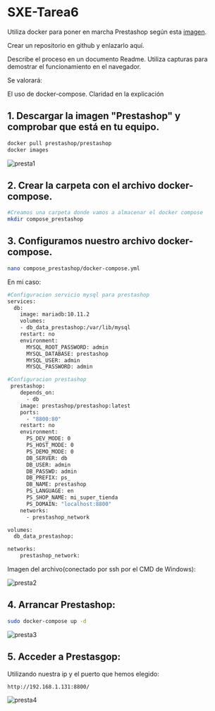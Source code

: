 # SXE-Tarea6

Utiliza docker para poner en marcha Prestashop según esta [imagen](https://hub.docker.com/r/prestashop/prestashop/).

Crear un repositorio en github y enlazarlo aquí.

Describe el proceso en un documento Readme. Utiliza capturas para demostrar el funcionamiento en el navegador.

Se valorará:

El uso de docker-compose. 
Claridad en la explicación

## 1. Descargar la imagen "Prestashop" y comprobar que está en tu equipo.
```bash
docker pull prestashop/prestashop
docker images
```
![presta1](https://github.com/user-attachments/assets/54b1ecec-d529-46c1-b1da-ba36ae44f976)

## 2. Crear la carpeta con el archivo docker-compose.
```bash
#Creamos una carpeta donde vamos a almacenar el docker compose
mkdir compose_prestashop
```

## 3. Configuramos nuestro archivo docker-compose.
```bash
nano compose_prestashop/docker-compose.yml
```
En mi caso:
```bash
#Configuracion servicio mysql para prestashop
services:
  db:
    image: mariadb:10.11.2
    volumes:
    - db_data_prestashop:/var/lib/mysql
    restart: no
    environment:
      MYSQL_ROOT_PASSWORD: admin
      MYSQL_DATABASE: prestashop
      MYSQL_USER: admin
      MYSQL_PASSWORD: admin

#Configuracion prestashop
 prestashop:
    depends_on:
      - db
    image: prestashop/prestashop:latest
    ports:
      - "8800:80"
    restart: no
    environment:
      PS_DEV_MODE: 0
      PS_HOST_MODE: 0
      PS_DEMO_MODE: 0
      DB_SERVER: db
      DB_USER: admin
      DB_PASSWD: admin
      DB_PREFIX: ps_
      DB_NAME: prestashop
      PS_LANGUAGE: en
      PS_SHOP_NAME: mi_super_tienda
      PS_DOMAIN: "localhost:8800"
    networks:
      - prestashop_network

volumes:
  db_data_prestashop:

networks:
    prestashop_network:
```
Imagen del archivo(conectado por ssh por el CMD de Windows):

![presta2](https://github.com/user-attachments/assets/8faded6d-cf1f-41ed-a113-6432763bcef5)

## 4. Arrancar Prestashop:
```bash
sudo docker-compose up -d
```

![presta3](https://github.com/user-attachments/assets/a4ef536b-b9a1-439e-9566-2d2f37a35c08)

## 5. Acceder a Prestasgop:
Utilizando nuestra ip y el puerto que hemos elegido:
```bash
http://192.168.1.131:8800/
```
![presta4](https://github.com/user-attachments/assets/429fd755-e16c-4c00-be27-8c83db0d306e)









